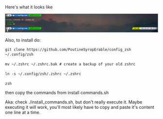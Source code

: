 Here's what it looks like

![Example of zsh config Image](Example.png)

Also, to install do:

```
git clone https://github.com/PoutineSyropErable/config_zsh ~/.config/zsh

mv ~/.zshrc ~/.zshrc.bak # create a backup of your old zshrc

ln -s ~/.config/zsh/.zshrc ~/.zshrc

zsh
```

then copy the commands from install commands.sh

Aka: check ./install_commands.sh, but don't really execute it. Maybe executing it will work, you'll most likely have to copy and paste
it's content one line at a time.
